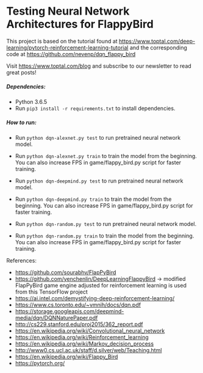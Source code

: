 # Testing Neural Network Architectures for FlappyBird

This project is based on the tutorial found at https://www.toptal.com/deep-learning/pytorch-reinforcement-learning-tutorial
and the corresponding code at https://github.com/nevenp/dqn_flappy_bird

Visit https://www.toptal.com/blog and subscribe to our newsletter to read great posts!

##### Dependencies:
* Python 3.6.5
* Run `pip3 install -r requirements.txt` to install dependencies.

##### How to run:
* Run `python dqn-alexnet.py test` to run pretrained neural network model.
* Run `python dqn-alexnet.py train` to train the model from the beginning. You can also increase FPS in game/flappy_bird.py script for faster training.

* Run `python dqn-deepmind.py test` to run pretrained neural network model.
* Run `python dqn-deepmind.py train` to train the model from the beginning. You can also increase FPS in game/flappy_bird.py script for faster training.

* Run `python dqn-random.py test` to run pretrained neural network model.
* Run `python dqn-random.py train` to train the model from the beginning. You can also increase FPS in game/flappy_bird.py script for faster training.

References:
* https://github.com/sourabhv/FlapPyBird
* https://github.com/yenchenlin/DeepLearningFlappyBird -> modified FlapPyBird game engine adjusted for reinforcement learning is used from this TensorFlow project
* https://ai.intel.com/demystifying-deep-reinforcement-learning/
* https://www.cs.toronto.edu/~vmnih/docs/dqn.pdf
* https://storage.googleapis.com/deepmind-media/dqn/DQNNaturePaper.pdf
* http://cs229.stanford.edu/proj2015/362_report.pdf
* https://en.wikipedia.org/wiki/Convolutional_neural_network
* https://en.wikipedia.org/wiki/Reinforcement_learning
* https://en.wikipedia.org/wiki/Markov_decision_process
* http://www0.cs.ucl.ac.uk/staff/d.silver/web/Teaching.html
* https://en.wikipedia.org/wiki/Flappy_Bird
* https://pytorch.org/
